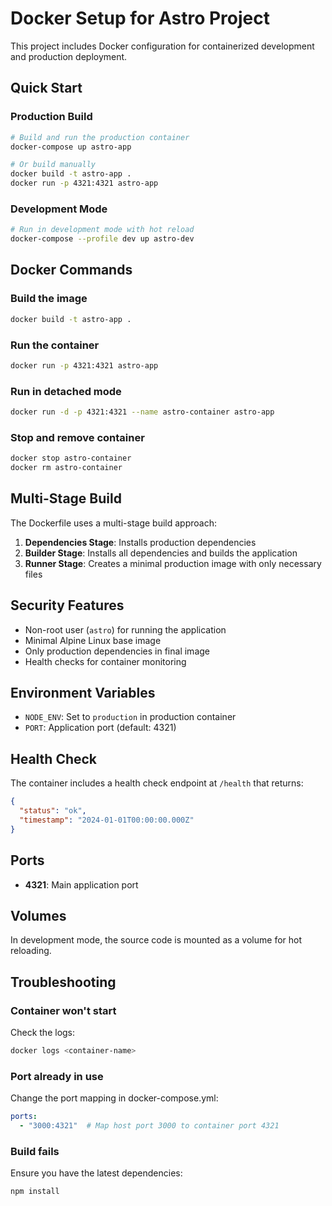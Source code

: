 # Docker Setup for Astro Project

This project includes Docker configuration for containerized development and production deployment.

## Quick Start

### Production Build
```bash
# Build and run the production container
docker-compose up astro-app

# Or build manually
docker build -t astro-app .
docker run -p 4321:4321 astro-app
```

### Development Mode
```bash
# Run in development mode with hot reload
docker-compose --profile dev up astro-dev
```

## Docker Commands

### Build the image
```bash
docker build -t astro-app .
```

### Run the container
```bash
docker run -p 4321:4321 astro-app
```

### Run in detached mode
```bash
docker run -d -p 4321:4321 --name astro-container astro-app
```

### Stop and remove container
```bash
docker stop astro-container
docker rm astro-container
```

## Multi-Stage Build

The Dockerfile uses a multi-stage build approach:

1. **Dependencies Stage**: Installs production dependencies
2. **Builder Stage**: Installs all dependencies and builds the application
3. **Runner Stage**: Creates a minimal production image with only necessary files

## Security Features

- Non-root user (`astro`) for running the application
- Minimal Alpine Linux base image
- Only production dependencies in final image
- Health checks for container monitoring

## Environment Variables

- `NODE_ENV`: Set to `production` in production container
- `PORT`: Application port (default: 4321)

## Health Check

The container includes a health check endpoint at `/health` that returns:
```json
{
  "status": "ok",
  "timestamp": "2024-01-01T00:00:00.000Z"
}
```

## Ports

- **4321**: Main application port

## Volumes

In development mode, the source code is mounted as a volume for hot reloading.

## Troubleshooting

### Container won't start
Check the logs:
```bash
docker logs <container-name>
```

### Port already in use
Change the port mapping in docker-compose.yml:
```yaml
ports:
  - "3000:4321"  # Map host port 3000 to container port 4321
```

### Build fails
Ensure you have the latest dependencies:
```bash
npm install
```
